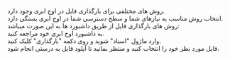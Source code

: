 <p>روش های مختلفی برای بارگذاری فایل در اوج ابری وجود دارد.<br>انتخاب روش مناسب به نیازهای شما و سطح دسترسی شما در اوج ابری بستگی دارد.<br>روش های بارگذاری فایل از طریق داشبورد ها به این صورت میباشد:<br>به داشبورد اوج ابری خود مراجعه کنید.<br>وارد ماژول "اسناد" شوید و روی دکمه "بارگذاری" کلیک کنید.<br>فایل مورد نظر خود را انتخاب کنید و منتظر بمانید تا آپلود فایل به درستی انجام شود.</p>